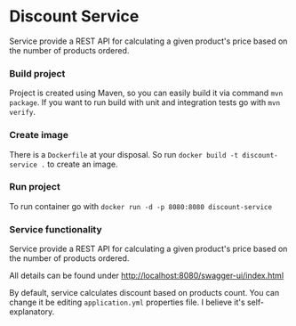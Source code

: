 # Discount Service

Service provide a REST API for calculating a given product's price based on the number of products ordered.

### Build project
Project is created using Maven, so you can easily build it via command
`mvn package`. If you want to run build with unit and integration tests go with `mvn verify`.

### Create image
There is a `Dockerfile` at your disposal. So run `docker build -t discount-service .` to create an image.

### Run project
To run container go with `docker run -d -p 8080:8080 discount-service`

### Service functionality
Service provide a REST API for calculating a given product's price based on the number
of products ordered.

All details can be found under [http://localhost:8080/swagger-ui/index.html](http://localhost:8080/swagger-ui/index.html)

By default, service calculates discount based on products count. You can change it be editing `application.yml` properties file. I believe it's self-explanatory.